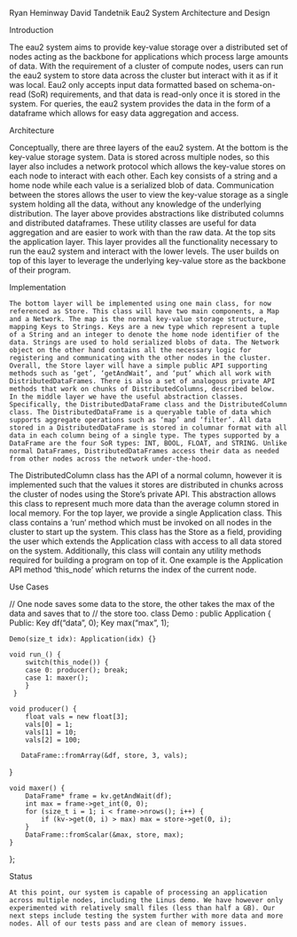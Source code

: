 Ryan Heminway
David Tandetnik	
Eau2 System Architecture and Design

Introduction

The eau2 system aims to provide key-value storage over a distributed set of nodes acting as the backbone for applications which process large amounts of data. With the requirement of a cluster of compute nodes, users can run the eau2 system to store data across the cluster but interact with it as if it was local. Eau2 only accepts input data formatted based on schema-on-read (SoR) requirements, and that data is read-only once it is stored in the system. For queries, the eau2 system provides the data in the form of a dataframe which allows for easy data aggregation and access. 

Architecture

Conceptually, there are three layers of the eau2 system. At the bottom is the key-value storage system. Data is stored across multiple nodes, so this layer also includes a network protocol which allows the key-value stores on each node to interact with each other. Each key consists of a string and a home node while each value is a serialized blob of data. Communication between the stores allows the user to view the key-value storage as a single system holding all the data, without any knowledge of the underlying distribution. The layer above provides abstractions like distributed columns and distributed dataframes. These utility classes are useful for data aggregation and are easier to work with than the raw data. At the top sits the application layer. This layer provides all the functionality necessary to run the eau2 system and interact with the lower levels. The user builds on top of this layer to leverage the underlying key-value store as the backbone of their program. 

Implementation

	The bottom layer will be implemented using one main class, for now referenced as Store. This class will have two main components, a Map and a Network. The map is the normal key-value storage structure, mapping Keys to Strings. Keys are a new type which represent a tuple of a String and an integer to denote the home node identifier of the data. Strings are used to hold serialized blobs of data. The Network object on the other hand contains all the necessary logic for registering and communicating with the other nodes in the cluster. Overall, the Store layer will have a simple public API supporting methods such as ‘get’, ‘getAndWait’, and ‘put’ which all work with DistributedDataFrames. There is also a set of analogous private API methods that work on chunks of DistributedColumns, described below.
	In the middle layer we have the useful abstraction classes. Specifically, the DistributedDataFrame class and the DistributedColumn class. The DistributedDataFrame is a queryable table of data which supports aggregate operations such as ‘map’ and ‘filter’. All data stored in a DistributedDataFrame is stored in columnar format with all data in each column being of a single type. The types supported by a DataFrame are the four SoR types: INT, BOOL, FLOAT, and STRING. Unlike normal DataFrames, DistributedDataFrames access their data as needed from other nodes across the network under-the-hood. 
The DistributedColumn class has the API of a normal column, however it is implemented such that the values it stores are distributed in chunks across the cluster of nodes using the Store’s private API. This abstraction allows this class to represent much more data than the average column stored in local memory.
	For the top layer, we provide a single Application class. This class contains a ‘run’ method which must be invoked on all nodes in the cluster to start up the system. This class has the Store as a field, providing the user which extends the Application class with access to all data stored on the system. Additionally, this class will contain any utility methods required for building a program on top of it. One example is the Application API method ‘this_node’ which returns the index of the current node. 

Use Cases

// One node saves some data to the store, the other takes the max of the data and saves that to 
// the store too.
class Demo : public Application {
Public:
    Key df(“data”, 0);
    Key max(“max”, 1);

    Demo(size_t idx): Application(idx) {}

    void run_() { 
        switch(this_node()) {
        case 0: producer(); break;
        case 1: maxer();
        }
     }

    void producer() { 
        float vals = new float[3];
        vals[0] = 1;
        vals[1] = 10;
        vals[2] = 100;
    
       DataFrame::fromArray(&df, store, 3, vals);
}

    void maxer() {
        DataFrame* frame = kv.getAndWait(df);
        int max = frame->get_int(0, 0);
        for (size_t i = 1; i < frame->nrows(); i++) {
            if (kv->get(0, i) > max) max = store->get(0, i);
        }
        DataFrame::fromScalar(&max, store, max);
    }
};           

Status

	At this point, our system is capable of processing an application across multiple nodes, including the Linus demo. We have however only experimented with relatively small files (less than half a GB). Our next steps include testing the system further with more data and more nodes. All of our tests pass and are clean of memory issues.

